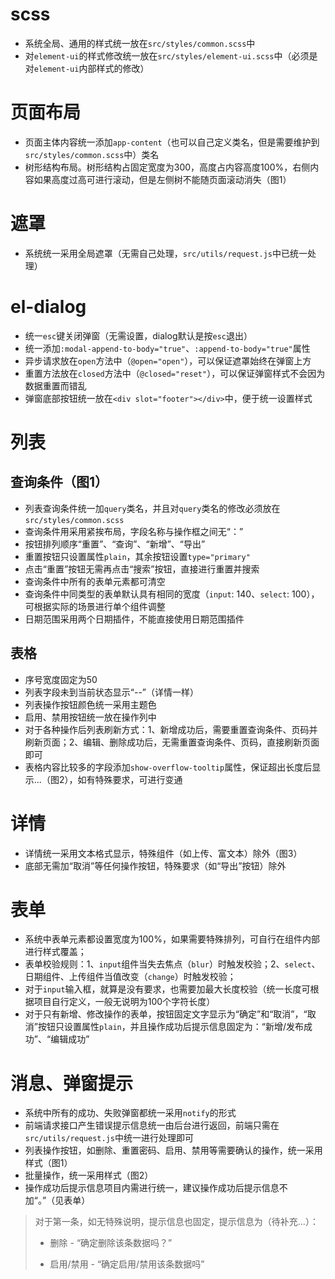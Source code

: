# scss
- 系统全局、通用的样式统一放在`src/styles/common.scss`中
- 对`element-ui`的样式修改统一放在`src/styles/element-ui.scss`中（必须是对`element-ui`内部样式的修改）
# 页面布局
- 页面主体内容统一添加`app-content`（也可以自己定义类名，但是需要维护到`src/styles/common.scss`中）类名
- 树形结构布局。树形结构占固定宽度为300，高度占内容高度100%，右侧内容如果高度过高可进行滚动，但是左侧树不能随页面滚动消失（图1）
# 遮罩
- 系统统一采用全局遮罩（无需自己处理，`src/utils/request.js`中已统一处理）
# el-dialog
- 统一`esc`键关闭弹窗（无需设置，dialog默认是按`esc`退出）
- 统一添加`:modal-append-to-body="true"`、`:append-to-body="true"`属性
- 异步请求放在`open`方法中（`@open="open"`），可以保证遮罩始终在弹窗上方
- 重置方法放在`closed`方法中（`@closed="reset"`），可以保证弹窗样式不会因为数据重置而错乱
- 弹窗底部按钮统一放在`<div slot="footer"></div>`中，便于统一设置样式
# 列表
## 查询条件（图1）
- 列表查询条件统一加`query`类名，并且对`query`类名的修改必须放在`src/styles/common.scss`
- 查询条件用采用紧挨布局，字段名称与操作框之间无“：”
- 按钮排列顺序“重置”、“查询”、“新增”、“导出”
- 重置按钮只设置属性`plain`，其余按钮设置`type="primary"`
- 点击“重置”按钮无需再点击“搜索”按钮，直接进行重置并搜索
- 查询条件中所有的表单元素都可清空
- 查询条件中同类型的表单默认具有相同的宽度（`input`: 140、`select`: 100），可根据实际的场景进行单个组件调整
- 日期范围采用两个日期插件，不能直接使用日期范围插件
## 表格
- 序号宽度固定为50
- 列表字段未到当前状态显示“--”（详情一样）
- 列表操作按钮颜色统一采用主题色
- 启用、禁用按钮统一放在操作列中
- 对于各种操作后列表刷新方式：1、新增成功后，需要重置查询条件、页码并刷新页面；2、编辑、删除成功后，无需重置查询条件、页码，直接刷新页面即可
- 表格内容比较多的字段添加`show-overflow-tooltip`属性，保证超出长度后显示...（图2），如有特殊要求，可进行变通
# 详情
- 详情统一采用文本格式显示，特殊组件（如上传、富文本）除外（图3）
- 底部无需加“取消”等任何操作按钮，特殊要求（如“导出”按钮）除外
# 表单
- 系统中表单元素都设置宽度为100%，如果需要特殊排列，可自行在组件内部进行样式覆盖；
- 表单校验规则：1、`input`组件当失去焦点（`blur`）时触发校验；2、`select`、日期组件、上传组件当值改变（`change`）时触发校验；
- 对于`input`输入框，就算是没有要求，也需要加最大长度校验（统一长度可根据项目自行定义，一般无说明为100个字符长度）
- 对于只有新增、修改操作的表单，按钮固定文字显示为“确定”和“取消”，“取消”按钮只设置属性`plain`，并且操作成功后提示信息固定为：“新增/发布成功”、“编辑成功”
# 消息、弹窗提示
- 系统中所有的成功、失败弹窗都统一采用`notify`的形式
- 前端请求接口产生错误提示信息统一由后台进行返回，前端只需在`src/utils/request.js`中统一进行处理即可
- 列表操作按钮，如删除、重置密码、启用、禁用等需要确认的操作，统一采用样式（图1）
- 批量操作，统一采用样式（图2）
- 操作成功后提示信息项目内需进行统一，建议操作成功后提示信息不加“。”（见表单）
> 对于第一条，如无特殊说明，提示信息也固定，提示信息为（待补充...）：
>
> - 删除 - “确定删除该条数据吗？” 
>
> - 启用/禁用 - “确定启用/禁用该条数据吗”
